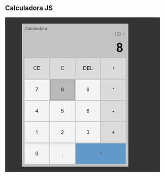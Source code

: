 ## Calculadora JS

<img src="https://github.com/HiranFerretiBaccos/Calculadora-js/blob/main/readme.png" height="500">
